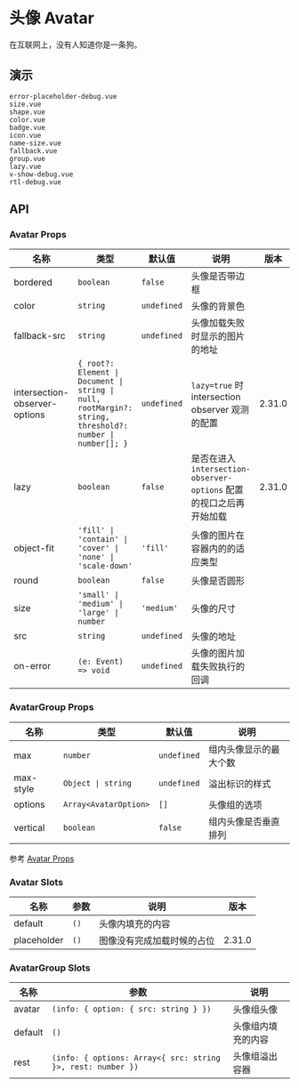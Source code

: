 # 头像 Avatar

在互联网上，没有人知道你是一条狗。

## 演示

```demo
error-placeholder-debug.vue
size.vue
shape.vue
color.vue
badge.vue
icon.vue
name-size.vue
fallback.vue
group.vue
lazy.vue
v-show-debug.vue
rtl-debug.vue
```

## API

### Avatar Props

| 名称 | 类型 | 默认值 | 说明 | 版本 |
| --- | --- | --- | --- | --- |
| bordered | `boolean` | `false` | 头像是否带边框 |  |
| color | `string` | `undefined` | 头像的背景色 |  |
| fallback-src | `string` | `undefined` | 头像加载失败时显示的图片的地址 |  |
| intersection-observer-options | `{ root?: Element \| Document \| string \| null, rootMargin?: string, threshold?: number \| number[]; }` | `undefined` | `lazy=true` 时 intersection observer 观测的配置 | 2.31.0 |
| lazy | `boolean` | `false` | 是否在进入 `intersection-observer-options` 配置的视口之后再开始加载 | 2.31.0 |
| object-fit | `'fill' \| 'contain' \| 'cover' \| 'none' \| 'scale-down'` | `'fill'` | 头像的图片在容器内的的适应类型 |  |
| round | `boolean` | `false` | 头像是否圆形 |  |
| size | `'small' \| 'medium' \| 'large' \| number` | `'medium'` | 头像的尺寸 |
| src | `string` | `undefined` | 头像的地址 |  |
| on-error | `(e: Event) => void` | `undefined` | 头像的图片加载失败执行的回调 |  |

### AvatarGroup Props

| 名称      | 类型                  | 默认值      | 说明                   |
| --------- | --------------------- | ----------- | ---------------------- |
| max       | `number`              | `undefined` | 组内头像显示的最大个数 |
| max-style | `Object \| string`    | `undefined` | 溢出标识的样式         |
| options   | `Array<AvatarOption>` | `[]`        | 头像组的选项           |
| vertical  | `boolean`             | `false`     | 组内头像是否垂直排列   |

参考 [Avatar Props](avatar#Props)

### Avatar Slots

| 名称        | 参数 | 说明                       | 版本   |
| ----------- | ---- | -------------------------- | ------ |
| default     | `()` | 头像内填充的内容           |        |
| placeholder | `()` | 图像没有完成加载时候的占位 | 2.31.0 |

### AvatarGroup Slots

| 名称 | 参数 | 说明 |
| --- | --- | --- |
| avatar | `(info: { option: { src: string } })` | 头像组头像 |
| default | `()` | 头像组内填充的内容 |
| rest | `(info: { options: Array<{ src: string }>, rest: number })` | 头像组溢出容器 |
